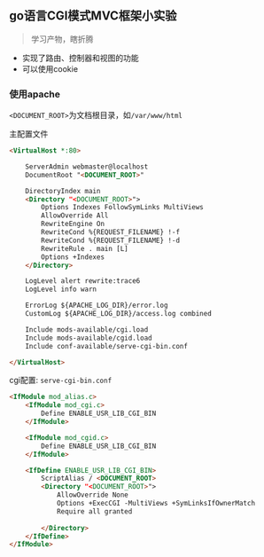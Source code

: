 ## go语言CGI模式MVC框架小实验

> 学习产物，瞎折腾

* 实现了路由、控制器和视图的功能
* 可以使用cookie

### 使用apache

```<DOCUMENT_ROOT>```为文档根目录，如```/var/www/html```

主配置文件
```html
<VirtualHost *:80>

	ServerAdmin webmaster@localhost
	DocumentRoot "<DOCUMENT_ROOT>"

    DirectoryIndex main
    <Directory "<DOCUMENT_ROOT>">
        Options Indexes FollowSymLinks MultiViews
        AllowOverride All
        RewriteEngine On
        RewriteCond %{REQUEST_FILENAME} !-f
        RewriteCond %{REQUEST_FILENAME} !-d
        RewriteRule . main [L]
        Options +Indexes
    </Directory>

	LogLevel alert rewrite:trace6
	LogLevel info warn

	ErrorLog ${APACHE_LOG_DIR}/error.log
	CustomLog ${APACHE_LOG_DIR}/access.log combined

	Include mods-available/cgi.load
	Include mods-available/cgid.load	
	Include conf-available/serve-cgi-bin.conf

</VirtualHost>
```

cgi配置: ```serve-cgi-bin.conf```
```html
<IfModule mod_alias.c>
	<IfModule mod_cgi.c>
		Define ENABLE_USR_LIB_CGI_BIN
	</IfModule>

	<IfModule mod_cgid.c>
		Define ENABLE_USR_LIB_CGI_BIN
	</IfModule>

	<IfDefine ENABLE_USR_LIB_CGI_BIN>
		ScriptAlias / <DOCUMENT_ROOT>
		<Directory "<DOCUMENT_ROOT>">
			AllowOverride None
			Options +ExecCGI -MultiViews +SymLinksIfOwnerMatch
			Require all granted
                        
		</Directory>
	</IfDefine>
</IfModule>

```